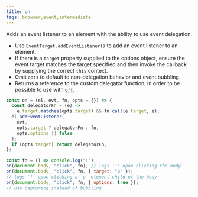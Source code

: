 ```yaml
---
title: on
tags: browser,event,intermediate
---
```


Adds an event listener to an element with the ability to use event delegation.

- Use `EventTarget.addEventListener()` to add an event listener to an element.
- If there is a `target` property supplied to the options object, ensure the event target matches the target specified and then invoke the callback by supplying the correct `this` context.
- Omit `opts` to default to non-delegation behavior and event bubbling.
- Returns a reference to the custom delegator function, in order to be possible to use with [`off`](/js/s/off).

```js
const on = (el, evt, fn, opts = {}) => {
  const delegatorFn = (e) =>
    e.target.matches(opts.target) && fn.call(e.target, e);
  el.addEventListener(
    evt,
    opts.target ? delegatorFn : fn,
    opts.options || false
  );
  if (opts.target) return delegatorFn;
};
```

```js
const fn = () => console.log("!");
on(document.body, "click", fn); // logs '!' upon clicking the body
on(document.body, "click", fn, { target: "p" });
// logs '!' upon clicking a `p` element child of the body
on(document.body, "click", fn, { options: true });
// use capturing instead of bubbling
```
